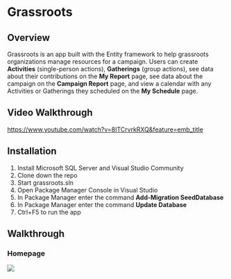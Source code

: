 # Grassroots

## Overview
Grassroots is an app built with the Entity framework to help grassroots organizations manage resources for a campaign.  Users can create **Activities** (single-person actions), **Gatherings** (group actions), see data about their contributions on the **My Report** page, see data about the campaign on the **Campaign Report** page, and view a calendar with any Activities or Gatherings they scheduled on the **My Schedule** page.  

## Video Walkthrough
https://www.youtube.com/watch?v=8ITCrvrkRXQ&feature=emb_title

## Installation
1.  Install Microsoft SQL Server and Visual Studio Community
2.  Clone down the repo
3.  Start grassroots.sln
4.  Open Package Manager Console in Visual Studio
5.  In Package Manager enter the command **Add-Migration SeedDatabase**
6.  In Package Manager enter the command **Update Database**
7.  Ctrl+F5 to run the app

## Walkthrough

### Homepage
<img src="https://user-images.githubusercontent.com/62182071/103713470-6a27b380-4f8a-11eb-961f-d27c02ad261c.png">

